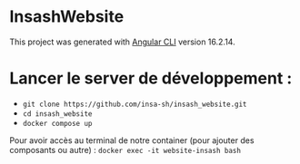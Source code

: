 # InsashWebsite

This project was generated with [Angular CLI](https://github.com/angular/angular-cli) version 16.2.14.

# Lancer le server de développement :
- `git clone https://github.com/insa-sh/insash_website.git`
- `cd insash_website`
- `docker compose up`

Pour avoir accès au terminal de notre container (pour ajouter des composants ou autre) : `docker exec -it website-insash bash`
